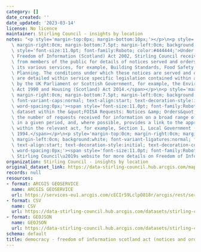 ```yaml
---
category: []
date_created: ''
date_updated: '2023-03-14'
license: No licence
maintainer: Stirling Council - insights by location
notes: "<p style='margin-top:0px; margin-bottom:10px;'></p>\n<p style='margin-top:0cm;\
  \ margin-right:0cm; margin-bottom:7.5pt; margin-left:0cm; background:white;'><span\
  \ style='font-size:11.0pt; font-family:Roboto; color:#444444;'>Under FOISA , the\
  \ Freedom of Information (Scotland) Act 2002, Stirling Council receives requests\
  \ from members of the public for details of notices served and orders issued by\
  \ its various services, for example, Building Standards, Food Safety, Housing and\
  \ Planning. The conditions under which these notices are served and orders issued\
  \ are detailed within service specific legislation contained within acts passed\
  \ by the UK Parliament or Scottish Government, for example, the Environmental Protection\
  \ Act 1990 and Housing (Scotland) Act 2014.</span></p>\n<p style='margin-top:0cm;\
  \ margin-right:0cm; margin-bottom:7.5pt; margin-left:0cm; background:white; font-variant-ligatures:normal;\
  \ font-variant-caps:normal; text-align:start; text-decoration-style:initial; text-decoration-color:initial;\
  \ word-spacing:0px;'><span style='font-size:11.0pt; font-family:Roboto; color:#444444;'>Each\
  \ dataset within the &quot;FOISA Requests: Notices &amp; Orders&quot; grouping shows\
  \ the number of requests received for information on a broad range of legislation\
  \ in a given period, and, where possible, provides a link to the appropriate section\
  \ within the relevant act, for example, Section 1, Local Government (Scotland) Act\
  \ 1994.</span></p>\n<p style='margin-top:0cm; margin-right:0cm; margin-bottom:7.5pt;\
  \ margin-left:0cm; background:white; font-variant-ligatures:normal; font-variant-caps:normal;\
  \ text-align:start; text-decoration-style:initial; text-decoration-color:initial;\
  \ word-spacing:0px;'><span style='font-size:11.0pt; font-family:Roboto; color:#444444;'>Visit\
  \ Stirling Council\u2019s website for more details on Freedom of Information.</span></p>"
organization: Stirling Council - insights by location
original_dataset_link: https://data-stirling-council.hub.arcgis.com/maps/stirling-council::democracy-freedom-of-information-scotland-act-notices-and-orders-2021
records: null
resources:
- format: ARCGIS GEOSERVICE
  name: ARCGIS GEOSERVICE
  url: https://services-eu1.arcgis.com/cECIr59LclpO818r/arcgis/rest/services/democracy%20-%20freedom%20of%20information%20requests%20(2021)/FeatureServer/0
- format: CSV
  name: CSV
  url: https://data-stirling-council.hub.arcgis.com/datasets/stirling-council::democracy-freedom-of-information-scotland-act-notices-and-orders-2021.csv?outSR=%7B%22latestWkid%22%3A3857%2C%22wkid%22%3A102100%7D
- format: GEOJSON
  name: GEOJSON
  url: https://data-stirling-council.hub.arcgis.com/datasets/stirling-council::democracy-freedom-of-information-scotland-act-notices-and-orders-2021.geojson?outSR=%7B%22latestWkid%22%3A3857%2C%22wkid%22%3A102100%7D
schema: default
title: democracy - freedom of information scotland act (notices and orders 2021)
---
```

